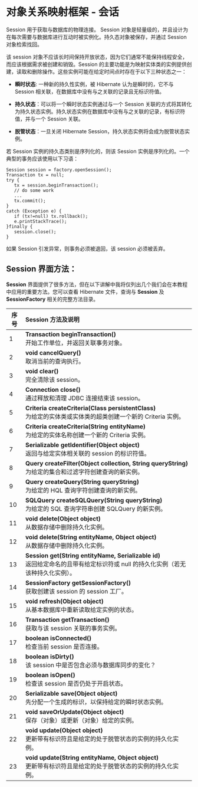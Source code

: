 # 对象关系映射框架 - 会话

Session 用于获取与数据库的物理连接。 Session 对象是轻量级的，并且设计为在每次需要与数据库进行互动时被实例化。持久态对象被保存，并通过 Session 对象检索找回。

该 session 对象不应该长时间保持开放状态，因为它们通常不能保持线程安全，而应该根据需求被创建和销毁。Session 的主要功能是为映射实体类的实例提供创建，读取和删除操作。这些实例可能在给定时间点时存在于以下三种状态之一：

- **瞬时状态**: 一种新的持久性实例，被 Hibernate 认为是瞬时的，它不与 Session 相关联，在数据库中没有与之关联的记录且无标识符值。

- **持久状态**：可以将一个瞬时状态实例通过与一个 Session 关联的方式将其转化为持久状态实例。持久状态实例在数据库中没有与之关联的记录，有标识符值，并与一个 Session 关联。

- **脱管状态**：一旦关闭 Hibernate Session，持久状态实例将会成为脱管状态实例。

若 Session 实例的持久态类别是序列化的，则该 Session 实例是序列化的。一个典型的事务应该使用以下习语：

```
Session session = factory.openSession();
Transaction tx = null;
try {
   tx = session.beginTransaction();
   // do some work
   ...
   tx.commit();
}
catch (Exception e) {
   if (tx!=null) tx.rollback();
   e.printStackTrace(); 
}finally {
   session.close();
}
```

如果 Session 引发异常，则事务必须被退回，该 session 必须被丢弃。

## Session 界面方法：

**Session** 界面提供了很多方法，但在以下讲解中我将仅列出几个我们会在本教程中应用的重要方法。您可以查看 Hibernate 文件，查询与 **Session** 及**SessionFactory** 相关的完整方法目录。

|序号|Session 方法及说明|
|----|:-----------------|
|1|**Transaction beginTransaction()**</br>开始工作单位，并返回关联事务对象。|
|2|**void cancelQuery()**</br>取消当前的查询执行。|
|3|**void clear()**</br>完全清除该 session。|
|4|**Connection close()**</br>通过释放和清理 JDBC 连接结束该 session。|
|5|**Criteria createCriteria(Class persistentClass)**</br>为给定的实体类或实体类的超类创建一个新的 Criteria 实例。|
|6|**Criteria createCriteria(String entityName)**</br>为给定的实体名称创建一个新的 Criteria 实例。|
|7|**Serializable getIdentifier(Object object)**</br>返回与给定实体相关联的 session 的标识符值。|
|8|**Query createFilter(Object collection, String queryString)**</br>为给定的集合和过滤字符创建查询的新实例。|
|9|**Query createQuery(String queryString)**</br>为给定的 HQL 查询字符创建查询的新实例。|
|10|**SQLQuery createSQLQuery(String queryString)**</br>为给定的 SQL 查询字符串创建 SQLQuery 的新实例。|
|11|**void delete(Object object)**</br>从数据存储中删除持久化实例。|
|12|**void delete(String entityName, Object object)**</br>从数据存储中删除持久化实例。|
|13|**Session get(String entityName, Serializable id)**</br>返回给定命名的且带有给定标识符或 null 的持久化实例（若无该种持久化实例）。|
|14|**SessionFactory getSessionFactory()**</br>获取创建该 session 的 session 工厂。|
|15|**void refresh(Object object)**</br>从基本数据库中重新读取给定实例的状态。|
|16|**Transaction getTransaction()**</br>获取与该 session 关联的事务实例。|
|17|**boolean isConnected()**</br>检查当前 session 是否连接。|
|18|**boolean isDirty()**</br>该 session 中是否包含必须与数据库同步的变化？|
|19|**boolean isOpen()**</br>检查该 session 是否仍处于开启状态。|
|20|**Serializable save(Object object)**</br>先分配一个生成的标识，以保持给定的瞬时状态实例。|
|21|**void saveOrUpdate(Object object)**</br>保存（对象）或更新（对象）给定的实例。|
|22|**void update(Object object)**</br>更新带有标识符且是给定的处于脱管状态的实例的持久化实例。|
|23|**void update(String entityName, Object object)**</br>更新带有标识符且是给定的处于脱管状态的实例的持久化实例。|
